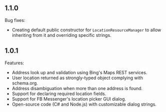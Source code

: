 ## 1.1.0
Bug fixes:
  - Creating default public constructor for `LocationResourceManager` to allow inheriting from it and overriding specific strings.

## 1.0.1

Features:
  - Address look up and validation using Bing's Maps REST services. 
  - User location returned as strongly-typed object complying with schema.org.
  - Address disambiguation when more than one address is found.
  - Support for declaring required location fields.
  - Support for FB Messenger's location picker GUI dialog.
  - Open-source code (C# and Node.js) with customizable dialog strings.